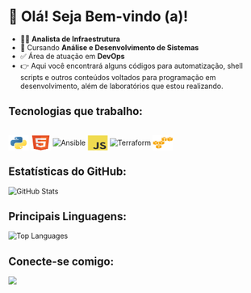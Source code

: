 # 👋 Olá! Seja Bem-vindo (a)!

- 👩‍💻 **Analista de Infraestrutura**
- 🌱 Cursando **Análise e Desenvolvimento de Sistemas**
- ✅ Área de atuação em **DevOps**
- 👉 Aqui você encontrará alguns códigos para automatização, shell scripts e outros conteúdos voltados para programação em desenvolvimento, além de laboratórios que estou realizando.

## Tecnologias que trabalho:

<div style="display: inline_block"><br>
  <img align="center" alt="Python" height="30" width="40" src="https://raw.githubusercontent.com/devicons/devicon/1119b9f84c0290e0f0b38982099a2bd027a48bf1/icons/python/python-original.svg">
  <img align="center" alt="HTML5" height="30" width="40" src="https://raw.githubusercontent.com/devicons/devicon/1119b9f84c0290e0f0b38982099a2bd027a48bf1/icons/html5/html5-original.svg">
  <img align="center" alt="Ansible" height="30" width="40" src="https://www.vectorlogo.zone/logos/ansible/ansible-icon.svg">
  <img align="center" alt="JavaScript" height="30" width="40" src="https://raw.githubusercontent.com/devicons/devicon/master/icons/javascript/javascript-original.svg">
  <img align="center" alt="Terraform" height="30" width="40" src="https://www.vectorlogo.zone/logos/terraformio/terraformio-icon.svg">
  <img align="center" alt="AWS" height="30" width="40" src="https://raw.githubusercontent.com/devicons/devicon/master/icons/amazonwebservices/amazonwebservices-original.svg">
</div>


## Estatísticas do GitHub:

![GitHub Stats](https://github-readme-stats.vercel.app/api?username=jessicarios-DevOps&show_icons=true&theme=highcontrast&include_all_commits=true&count_private=true)

## Principais Linguagens:

![Top Languages](https://github-readme-stats.vercel.app/api/top-langs/?username=jessicarios-DevOps&layout=compact&theme=tokyonight)

## Conecte-se comigo:

<a href="https://www.linkedin.com/in/jessicariosdemelo/" target="_blank"><img src="https://img.shields.io/badge/-LinkedIn-%230077B5?style=for-the-badge&logo=linkedin&logoColor=white" target="_blank"></a>

